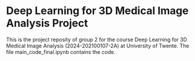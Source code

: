 # Deep Learning for 3D Medical Image Analysis Project

This is the project reposity of group 2 for the course Deep Learning for 3D Medical Image Analysis (2024-202100107-2A) at University of Twente. The file main_code_final.ipynb contains the code.
